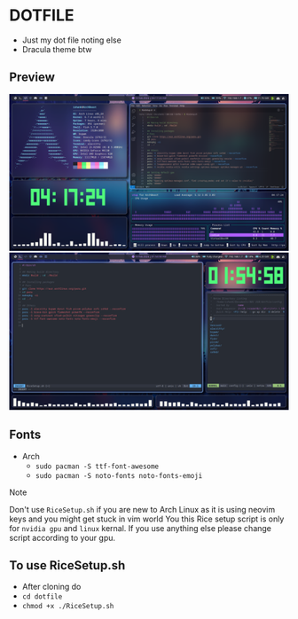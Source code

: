 # DOTFILE
- Just my dot file noting else
- Dracula theme btw

## Preview
![Homeshowcase.png](/Preview/Home%20show%20case.png)
![Working.png](/Preview/Working.png)

## Fonts
- Arch
    - `sudo pacman -S ttf-font-awesome`
    - `sudo pacman -S noto-fonts noto-fonts-emoji`

> [!Note]
> Don't use `RiceSetup.sh` if you are new to Arch Linux as it is using neovim keys and you might get stuck in vim world
> You this Rice setup script is only for `nvidia gpu` and `linux` kernal. If you use anything else please change script according to your gpu.

## To use RiceSetup.sh
- After cloning do
- `cd dotfile`
- `chmod +x ./RiceSetup.sh`
